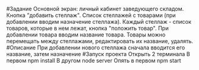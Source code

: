 #Задание
Основной экран: личный кабинет заведующего складом. Кнопка "добавить стеллаж". Список стеллажей с товарами (при добавлении вводим назначение стеллажа). Каждый стеллаж - список товаров, которые в нем лежат, кнопка "положить товар". При добавлении товара вводим название товара. Товары можно перемещать между стеллажами, редактировать их название, удалять.
#Описание
При добавлении нового стеллажа сначала вводится его название, затем назначение
#Запуск проекта
Открыть 2 терминала
В первом npm install
В другом node server
Опять в первом npm start
